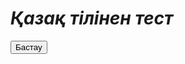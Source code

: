 # *Қазақ тілінен тест*
<html>
 <head>
  <meta charset="utf-8">
  <title>Кнопка</title>
  <script>
   var Bastau = function() {
  var meni_1 = 'http://youtube.com';
  location.href = meni_1;
}
  </script>
 </head>
 <body> 
  <form>
   <a href="#" onclick="goTo()"></a>
   <p><input type="submit" value="Бастау" onclick="Bastau()"></p>
  </form>
 </body>
</html>
